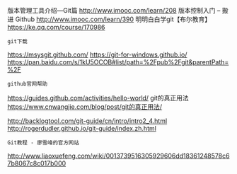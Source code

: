 
版本管理工具介绍—Git篇
http://www.imooc.com/learn/208
	版本控制入门 – 搬进 Github
http://www.imooc.com/learn/390
	明明白白学git【布尔教育】
https://ke.qq.com/course/170986

	git下载
https://msysgit.github.com/
https://git-for-windows.github.io/
https://pan.baidu.com/s/1kU5OCOB#list/path=%2Fpub%2Fgit&parentPath=%2F

	github官网帮助
https://guides.github.com/activities/hello-world/
	git的真正用法
https://www.cnwangjie.com/blog/post/git的真正用法/

http://backlogtool.com/git-guide/cn/intro/intro2_4.html
http://rogerdudler.github.io/git-guide/index.zh.html


	Git教程 - 廖雪峰的官方网站
http://www.liaoxuefeng.com/wiki/0013739516305929606dd18361248578c67b8067c8c017b000